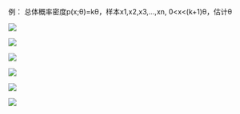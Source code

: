 例： 总体概率密度p(x;θ)=kθ，样本x1,x2,x3,...,xn, 0<x<(k+1)θ，估计θ

![](https://cdn.jsdelivr.net/gh/lyhcc/Picture_Repository/img/20191018211403.png)  

![](https://cdn.jsdelivr.net/gh/lyhcc/Picture_Repository/img/20191018211455.png)  

![](https://cdn.jsdelivr.net/gh/lyhcc/Picture_Repository/img/20191018211951.png)  

![](https://cdn.jsdelivr.net/gh/lyhcc/Picture_Repository/img/20191018212019.png)  

![](https://cdn.jsdelivr.net/gh/lyhcc/Picture_Repository/img/20191018211622.png)  

![](https://cdn.jsdelivr.net/gh/lyhcc/Picture_Repository/img/20191018210539.png)  
